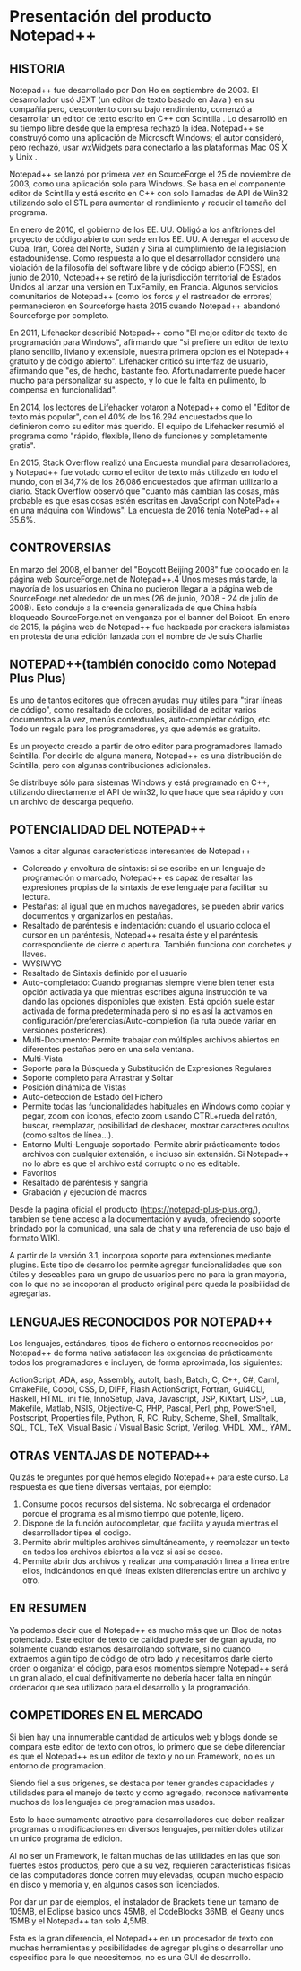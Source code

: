 Presentación del producto Notepad++
===================================

## HISTORIA
Notepad++ fue desarrollado por Don Ho en septiembre de 2003.  El desarrollador usó JEXT (un editor de texto basado en Java ) en su compañía pero, descontento con su bajo rendimiento, comenzó a desarrollar un editor de texto escrito en C++ con Scintilla .  Lo desarrolló en su tiempo libre desde que la empresa rechazó la idea. Notepad++ se construyó como una aplicación de Microsoft Windows; el  autor consideró, pero rechazó, usar wxWidgets para conectarlo a las plataformas Mac OS X y Unix .

Notepad++ se lanzó por primera vez en SourceForge el 25 de noviembre de 2003, como una aplicación solo para Windows. Se basa en el componente editor de Scintilla y está escrito en C++ con solo llamadas de API de Win32 utilizando solo el STL para aumentar el rendimiento y reducir el tamaño del programa. 

En enero de 2010, el gobierno de los EE. UU. Obligó a los anfitriones del proyecto de código abierto con sede en los EE. UU. A denegar el acceso de Cuba, Irán, Corea del Norte, Sudán y Siria al cumplimiento de la legislación estadounidense. Como respuesta a lo que el desarrollador consideró una violación de la filosofía del software libre y de código abierto (FOSS), en junio de 2010, Notepad++ se retiró de la jurisdicción territorial de Estados Unidos al lanzar una versión en TuxFamily, en Francia. Algunos servicios comunitarios de Notepad++ (como los foros y el rastreador de errores) permanecieron en Sourceforge hasta 2015 cuando Notepad++ abandonó Sourceforge por completo. 

En 2011, Lifehacker describió Notepad++ como "El mejor editor de texto de programación para Windows", afirmando que "si prefiere un editor de texto plano sencillo, liviano y extensible, nuestra primera opción es el Notepad++ gratuito y de código abierto". Lifehacker criticó su interfaz de usuario, afirmando que "es, de hecho, bastante feo. Afortunadamente puede hacer mucho para personalizar su aspecto, y lo que le falta en pulimento, lo compensa en funcionalidad". 

En 2014, los lectores de Lifehacker votaron a Notepad++ como el "Editor de texto más popular", con el 40% de los 16.294 encuestados que lo definieron como su editor más querido. El equipo de Lifehacker resumió el programa como "rápido, flexible, lleno de funciones y completamente gratis". 

En 2015, Stack Overflow realizó una Encuesta mundial para desarrolladores, y Notepad++ fue votado como el editor de texto más utilizado en todo el mundo, con el 34,7% de los 26,086 encuestados que afirman utilizarlo a diario.  Stack Overflow observó que "cuanto más cambian las cosas, más probable es que esas cosas estén escritas en JavaScript con NotePad++ en una máquina con Windows". La encuesta de 2016 tenía NotePad++ al 35.6%. 

## CONTROVERSIAS

En marzo del 2008, el banner del "Boycott Beijing 2008" fue colocado en la página web SourceForge.net de Notepad++.4 Unos meses más tarde, la mayoría de los usuarios en China no pudieron llegar a la página web de SourceForge.net alrededor de un mes (26 de junio, 2008 - 24 de julio de 2008). Esto condujo a la creencia generalizada de que China había bloqueado SourceForge.net en venganza por el banner del Boicot. 
En enero de 2015, la página web de Notepad++ fue hackeada por crackers islamistas en protesta de una edición lanzada con el nombre de Je suis Charlie

## NOTEPAD++(también conocido como Notepad Plus Plus)
Es uno de tantos editores que ofrecen ayudas muy útiles para "tirar líneas de código", como resaltado de colores, posibilidad de editar varios documentos a la vez, menús contextuales, auto-completar código, etc. Todo un regalo para los programadores, ya que además es gratuito.

Es un proyecto creado a partir de otro editor para programadores llamado Scintilla. Por decirlo de alguna manera, Notepad++ es una distribución de Scintilla, pero con algunas contribuciones adicionales.

Se distribuye sólo para sistemas Windows y está programado en C++, utilizando directamente el API de win32, lo que hace que sea rápido y con un archivo de descarga pequeño.

## POTENCIALIDAD DEL NOTEPAD++
Vamos a citar algunas características interesantes de Notepad++

* Coloreado y envoltura de sintaxis: si se escribe en un lenguaje de programación o marcado, Notepad++ es capaz de resaltar las expresiones propias de la sintaxis de ese lenguaje para facilitar su lectura.
* Pestañas: al igual que en muchos navegadores, se pueden abrir varios documentos y organizarlos en pestañas.
* Resaltado de paréntesis e indentación: cuando el usuario coloca el cursor en un paréntesis, Notepad++ resalta éste y el paréntesis correspondiente de cierre o apertura. También funciona con corchetes y llaves.
* WYSIWYG
* Resaltado de Sintaxis definido por el usuario
* Auto-completado: Cuando programas siempre viene bien tener esta opción activada ya que mientras escribes alguna instrucción te va dando las opciones disponibles que existen.
Está opción suele estar activada de forma predeterminada pero si no es así la activamos en configuración/preferencias/Auto-completion (la ruta puede variar en versiones posteriores).
* Multi-Documento: Permite trabajar con múltiples archivos abiertos en diferentes pestañas pero en una sola ventana.
* Multi-Vista
* Soporte para la Búsqueda y Substitución de Expresiones Regulares
* Soporte completo para Arrastrar y Soltar
* Posición dinámica de Vistas
* Auto-detección de Estado del Fichero
* Permite todas las funcionalidades habituales en Windows como copiar y pegar, zoom con iconos, efecto zoom usando CTRL+rueda del ratón, buscar, reemplazar, posibilidad de deshacer, mostrar caracteres ocultos (como saltos de línea…).
* Entorno Multi-Lenguaje soportado: Permite abrir prácticamente todos archivos con cualquier extensión, e incluso sin extensión. Si Notepad++ no lo abre es que el archivo está corrupto o no es editable.
* Favoritos
* Resaltado de paréntesis y sangría
* Grabación y ejecución de macros

Desde la pagina oficial el producto (https://notepad-plus-plus.org/), tambien se tiene acceso a la documentación y ayuda, ofreciendo soporte brindado por la comunidad, una sala de chat y una referencia de uso bajo el formato WIKI.

A partir de la versión 3.1, incorpora soporte para extensiones mediante plugins. Este tipo de desarrollos permite agregar funcionalidades que son útiles y deseables para un grupo de usuarios pero no para la gran mayoría, con lo que no se incoporan al producto original pero queda la posibilidad de agregarlas.

## LENGUAJES RECONOCIDOS POR NOTEPAD++
Los lenguajes, estándares, tipos de fichero o entornos reconocidos por Notepad++ de forma nativa satisfacen las exigencias de prácticamente todos los programadores e incluyen, de forma aproximada, los siguientes:

ActionScript, ADA, asp, Assembly, autoIt, bash, Batch, C, C++, C#, Caml, CmakeFile, Cobol, CSS, D, DIFF, Flash ActionScript, Fortran, Gui4CLI, Haskell, HTML, ini file, InnoSetup, Java, Javascript, JSP, KiXtart, LISP, Lua, Makefile, Matlab, NSIS, Objective-C, PHP, Pascal, Perl, php, PowerShell, Postscript, Properties file, Python, R, RC, Ruby, Scheme, Shell, Smalltalk, SQL, TCL, TeX, Visual Basic / Visual Basic Script, Verilog, VHDL, XML, YAML

## OTRAS VENTAJAS DE NOTEPAD++
Quizás te preguntes por qué hemos elegido Notepad++ para este curso. La respuesta es que tiene diversas ventajas, por ejemplo:
1. Consume pocos recursos del sistema. No sobrecarga el ordenador porque el programa es al mismo tiempo que potente, ligero.
2. Dispone de la función autocompletar, que facilita y ayuda mientras el desarrollador tipea el codigo.
3. Permite abrir múltiples archivos simultáneamente, y reemplazar un texto en todos los archivos abiertos a la vez si así se desea.
4. Permite abrir dos archivos y realizar una comparación línea a línea entre ellos, indicándonos en qué líneas existen diferencias entre un archivo y otro.

## EN RESUMEN
Ya podemos decir que el Notepad++ es mucho más que un Bloc de notas potenciado. 
Este editor de texto de calidad puede ser de gran ayuda, no solamente cuando estamos desarrollando software, si no cuando extraemos algún tipo de código de otro lado y necesitamos darle cierto orden o organizar el código, para esos momentos siempre Notepad++ será un gran aliado, el cual definitivamente no debería hacer falta en ningún ordenador que sea utilizado para el desarrollo y la programación. 

## COMPETIDORES EN EL MERCADO
Si bien hay una innumerable cantidad de articulos web y blogs donde se compara este editor de texto con otros, lo primero que se debe diferenciar es que el Notepad++ es un editor de texto y no un Framework, no es un entorno de programacion.

Siendo fiel a sus origenes, se destaca por tener grandes capacidades y utilidades para el manejo de texto y como agregado, reconoce nativamente muchos de los lenguajes de programacion mas usados.

Esto lo hace sumamente atractivo para desarrolladores que deben realizar programas o modificaciones en diversos lenguajes, permitiendoles utilizar un unico programa de edicion.

Al no ser un Framework, le faltan muchas de las utilidades en las que son fuertes estos productos, pero que a su vez, requieren caracteristicas fisicas de las computadoras donde corren muy elevadas, ocupan mucho espacio en disco y memoria y, en algunos casos son licenciados.

Por dar un par de ejemplos, el instalador de Brackets tiene un tamano de 105MB, el Eclipse basico unos 45MB, el CodeBlocks 36MB, el Geany unos 15MB y el Notepad++ tan solo 4,5MB.

Esta es la gran diferencia, el Notepad++ en un procesador de texto con muchas herramientas y posibilidades de agregar plugins o desarrollar uno especifico para lo que necesitemos, no es una GUI de desarrollo.
